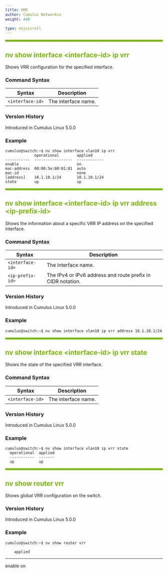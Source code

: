 ```yaml
---
title: VRR
author: Cumulus Networkss
weight: 440

type: nojsscroll
---
```

<style>
h { color: RGB(118,185,0)}
</style>
<HR STYLE="BORDER: DASHED RGB(118,185,0) 0.5PX;BACKGROUND-COLOR: RGB(118,185,0);HEIGHT: 4.0PX;"/>

## <h>nv show interface \<interface-id\> ip vrr</h>

Shows VRR configuration for the specified interface.

### Command Syntax

| Syntax |  Description   |
| --------- | -------------- |
| `<interface-id>`    |  The interface name. |

### Version History

Introduced in Cumulus Linux 5.0.0

### Example

```
cumulus@switch:~$ nv show interface vlan10 ip vrr
             operational        applied     
-----------  -----------------  ------------
enable                          on          
mac-address  00:00:5e:00:01:01  auto        
mac-id                          none        
[address]    10.1.10.1/24       10.1.10.1/24
state        up                 up
```

<HR STYLE="BORDER: DASHED RGB(118,185,0) 0.5PX;BACKGROUND-COLOR: RGB(118,185,0);HEIGHT: 4.0PX;"/>

## <h>nv show interface \<interface-id\> ip vrr address \<ip-prefix-id\></h>

Shows the information about a specific VRR IP address on the specified interface.

### Command Syntax

| Syntax |  Description   |
| --------- | -------------- |
| `<interface-id>`    |  The interface name. |
| `<ip-prefix-id>`| The IPv4 or IPv6 address and route prefix in CIDR notation.|

### Version History

Introduced in Cumulus Linux 5.0.0

### Example

```
cumulus@switch:~$ nv show interface vlan10 ip vrr address 10.1.10.1/24
```

<HR STYLE="BORDER: DASHED RGB(118,185,0) 0.5PX;BACKGROUND-COLOR: RGB(118,185,0);HEIGHT: 4.0PX;"/>

## <h>nv show interface \<interface-id\> ip vrr state</h>

Shows the state of the specified VRR interface.

### Command Syntax

| Syntax |  Description   |
| --------- | -------------- |
| `<interface-id>`    | The interface name. |

### Version History

Introduced in Cumulus Linux 5.0.0

### Example

```
cumulus@switch:~$ nv show interface vlan10 ip vrr state
  operational  applied
  -----------  -------
  up           up
```

<HR STYLE="BORDER: DASHED RGB(118,185,0) 0.5PX;BACKGROUND-COLOR: RGB(118,185,0);HEIGHT: 4.0PX;"/>

## <h>nv show router vrr</h>

Shows global VRR configuration on the switch.

### Version History

Introduced in Cumulus Linux 5.0.0

### Example

```
cumulus@switch:~$ nv show router vrr
```
        applied
------  -------
enable  on

